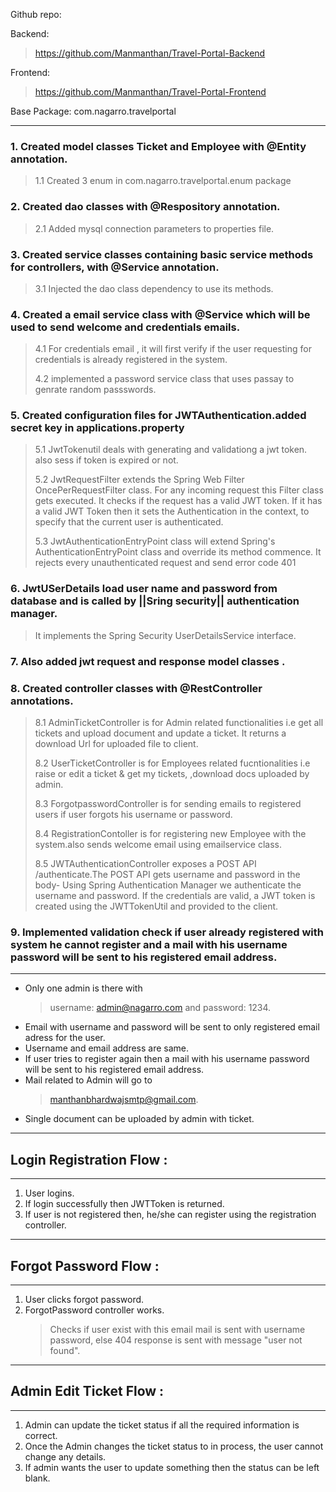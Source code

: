 Github repo:

Backend: 
>https://github.com/Manmanthan/Travel-Portal-Backend

Frontend:
>https://github.com/Manmanthan/Travel-Portal-Frontend

Base Package: com.nagarro.travelportal
_____________________________________________________________________________________________________________________________________________________________________

### 1. Created model classes Ticket and Employee with @Entity annotation.
>1.1 Created 3 enum in com.nagarro.travelportal.enum package
	
### 2. Created dao classes with @Respository annotation.
>2.1 Added mysql connection parameters to properties file.

### 3. Created service classes containing basic service methods for controllers, with @Service annotation.
>3.1 Injected the dao class dependency to use its methods.

### 4. Created a email service class with @Service which will be used to send welcome and credentials emails.
>4.1 For credentials email , it will first verify if the user requesting for credentials is already registered 
	in the system.
> 
>4.2 implemented a password service class that uses passay to genrate random passswords.

### 5. Created configuration files for JWTAuthentication.added secret key in applications.property

>5.1 JwtTokenutil deals with generating and validationg a jwt token. also sess if token is expired or not.
>
>5.2 JwtRequestFilter extends the Spring Web Filter OncePerRequestFilter class. For any incoming request
		 this Filter class gets executed. It checks if the request has a valid JWT token. If it has a valid JWT 
		 Token then it sets the Authentication in the context, to specify that the current user is authenticated.
>
>5.3 JwtAuthenticationEntryPoint class will extend Spring's AuthenticationEntryPoint class and override its method commence.
 		It rejects every unauthenticated request and send error code 401

### 6. JwtUSerDetails load user name and password from database and is called by ||Sring security|| authentication manager.
>It implements the Spring Security UserDetailsService interface. 

### 7. Also added jwt request and response model classes .

### 8. Created controller classes with @RestController annotations.

>8.1 AdminTicketController is for Admin related functionalities i.e get all tickets and upload document and update a ticket.
		 It returns a download Url for uploaded file to client.
>
>8.2 UserTicketController is for Employees related fucntionalities i.e raise or edit a ticket & get my tickets,
		,download docs uploaded by admin.
>
>8.3 ForgotpasswordController is for sending emails to registered users if user forgots his username or password.
>
>8.4 RegistrationContoller is for registering new Employee with the system.also sends welcome email using emailservice class.
>
>8.5 JWTAuthenticationController exposes a POST API /authenticate.The POST API gets username and password in 
		the body- Using Spring Authentication Manager we authenticate the username and password.
		If the credentials are valid, a JWT token is created using the JWTTokenUtil and provided to the client.
		
### 9. Implemented validation check if user already registered with system he cannot register and a mail with his username password will be sent to his registered email address.
 





_________________________________________________________________________________________________________________________________________________________________________________________________________________________________________________________________________________________________________________________________________________________________________________________________________________________________________	

- Only one admin is there with 
  >username: admin@nagarro.com and password: 1234.
- Email with username and password will be sent to only registered email adress for the user.
- Username and email address are same.
- If user tries to register again then a mail with his username password will be sent to his registered email address.
- Mail related to Admin will go to 
  >manthanbhardwajsmtp@gmail.com.
- Single document can be uploaded by admin with ticket.



_________________________________________________________________________________________________________________________________________________________________________________________________________________________



## Login Registration Flow : 
________________________


1. User logins.
2. If login successfully then JWTToken is returned.
3. If user is not registered then, he/she can register using the registration controller.

		

_________________________________________________________________________________________________________________________________________________________________________________________________________________________



## Forgot Password Flow :
________________________

1. User clicks forgot password.
2. ForgotPassword controller works.
   > Checks if user exist with this email
   mail is sent with username password, else
   404 response is sent with message "user not found".

_________________________________________________________________________________________________________________________________________________________________________________________________________________________



## Admin Edit Ticket Flow :
________________________

1. Admin can update the ticket status if all the required information is correct.
2. Once the Admin changes the ticket status to in process, the user cannot change any details.
3. If admin wants the user to update something then the status can be left blank.